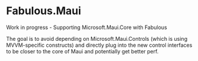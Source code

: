 # Fabulous.Maui
Work in progress - Supporting Microsoft.Maui.Core with Fabulous

The goal is to avoid depending on Microsoft.Maui.Controls (which is using MVVM-specific constructs) and directly plug into the new control interfaces to be closer to the core of Maui and potentially get better perf.